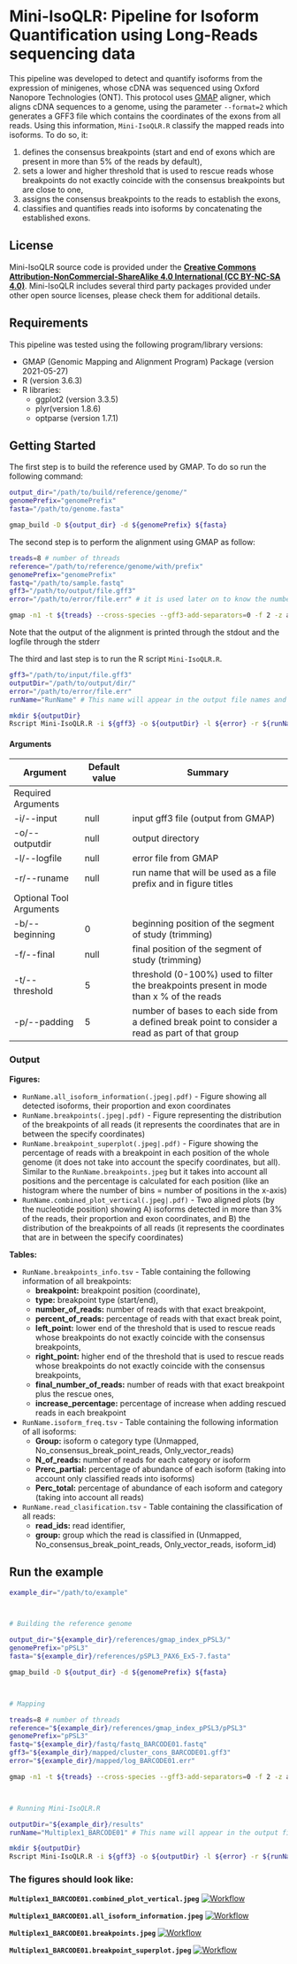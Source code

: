 # Mini-IsoQLR: Pipeline for Isoform Quantification using Long-Reads sequencing data
This pipeline was developed to detect and quantify isoforms from the expression of minigenes, whose cDNA was sequenced using Oxford Nanopore Technologies (ONT).
This protocol uses [GMAP](https://academic.oup.com/bioinformatics/article/21/9/1859/409207) aligner, which aligns cDNA sequences to a genome, using the parameter `--format=2` which generates a GFF3 file which contains the coordinates of the exons from all reads. Using this information, `Mini-IsoQLR.R` classify the mapped reads into isoforms. To do so, it:
1.  defines the consensus breakpoints (start and end of exons which are present in more than 5% of the reads by default), 
2.  sets a lower and higher threshold that is used to rescue reads whose breakpoints do not exactly coincide with the consensus breakpoints but are close to one,
3.  assigns the consensus breakpoints to the reads to establish the exons,
4.  classifies and quantifies reads into isoforms by concatenating the established exons.

## License
Mini-IsoQLR source code is provided under the [**Creative Commons Attribution-NonCommercial-ShareAlike 4.0 International (CC BY-NC-SA 4.0)**](https://creativecommons.org/licenses/by-nc-sa/4.0/). Mini-IsoQLR includes several third party packages provided under other open source licenses, please check them for additional details.

## Requirements
This pipeline was tested using the following program/library versions:
- GMAP (Genomic Mapping and Alignment Program) Package (version 2021-05-27)
- R (version 3.6.3)
- R libraries:
  - ggplot2 (version 3.3.5)
  - plyr(version 1.8.6)
  - optparse (version 1.7.1)


## Getting Started
The first step is to build the reference used by GMAP. To do so run the following command:
```sh
output_dir="/path/to/build/reference/genome/"
genomePrefix="genomePrefix"
fasta="/path/to/genome.fasta"

gmap_build -D ${output_dir} -d ${genomePrefix} ${fasta}
```

The second step is to perform the alignment using GMAP as follow:
```sh
treads=8 # number of threads
reference="/path/to/reference/genome/with/prefix"
genomePrefix="genomePrefix"
fastq="/path/to/sample.fastq"
gff3="/path/to/output/file.gff3"
error="/path/to/error/file.err" # it is used later on to know the number and ID of unmapped reads

gmap -n1 -t ${treads} --cross-species --gff3-add-separators=0 -f 2 -z auto -D ${reference} -d ${genomePrefix} ${fastq} > ${gff3} 2> ${error}
```
Note that the output of the alignment is printed through the stdout and the logfile through the stderr

The third and last step is to run the R script `Mini-IsoQLR.R`.
```sh
gff3="/path/to/input/file.gff3"
outputDir="/path/to/output/dir/"
error="/path/to/error/file.err"
runName="RunName" # This name will appear in the output file names and figures

mkdir ${outputDir}
Rscript Mini-IsoQLR.R -i ${gff3} -o ${outputDir} -l ${error} -r ${runName}
```
#### Arguments
| Argument | Default value | Summary |
| ------ | ------ | ------ |
| Required Arguments |
| -i/--input | null | input gff3 file (output from GMAP) |
| -o/--outputdir | null | output directory |
| -l/--logfile | null | error file from GMAP |
| -r/--runame | null | run name that will be used as a file prefix and in figure titles |
| Optional Tool Arguments |
| -b/--beginning | 0 | beginning position of the segment of study (trimming) |
| -f/--final | null | final position of the segment of study (trimming) |
| -t/--threshold | 5 | threshold (0-100%) used to filter the breakpoints present in mode than x % of the reads |
| -p/--padding | 5 | number of bases to each side from a defined break point to consider a read as part of that group |

### Output
**Figures:**
- `RunName.all_isoform_information(.jpeg|.pdf)` - Figure showing all detected isoforms, their proportion and exon coordinates
- `RunName.breakpoints(.jpeg|.pdf)` - Figure representing the distribution of the breakpoints of all reads (it represents the coordinates that are in between the specify coordinates)
- `RunName.breakpoint_superplot(.jpeg|.pdf)` - Figure showing the percentage of reads with a breakpoint in each position of the whole genome (it does not take into account the specify coordinates, but all). Similar to the `RunName.breakpoints.jpeg` but it takes into account all positions and the percentage is calculated for each position (like an histogram where the number of bins = number of positions in the x-axis)
- `RunName.combined_plot_vertical(.jpeg|.pdf)` - Two aligned plots (by the nucleotide position) showing A) isoforms detected in more than 3% of the reads, their proportion and exon coordinates, and B) the distribution of the breakpoints of all reads (it represents the coordinates that are in between the specify coordinates)

**Tables:**
- `RunName.breakpoints_info.tsv` - Table containing the following information of all breakpoints: 
  - **breakpoint:** breakpoint position (coordinate), 
  - **type:** breakpoint type (start/end), 
  - **number_of_reads:** number of reads with that exact breakpoint, 
  - **percent_of_reads:** percentage of reads with that exact break point,
  - **left_point:** lower end of the threshold that is used to rescue reads whose breakpoints do not exactly coincide with the consensus breakpoints,
  - **right_point:** higher end of the threshold that is used to rescue reads whose breakpoints do not exactly coincide with the consensus breakpoints,
  - **final_number_of_reads:** number of reads with that exact breakpoint plus the rescue ones,
  - **increase_percentage:** percentage of increase when adding rescued reads in each breakpoint
- `RunName.isoform_freq.tsv` - Table containing the following information of all isoforms:
  - **Group:** isoform o category type (Unmapped, No_consensus_break_point_reads, Only_vector_reads)
  - **N_of_reads:** number of reads for each category or isoform 
  - **Prerc_partial:** percentage of abundance of each isoform (taking into account only classified reads into isoforms)
  - **Perc_total:** percentage of abundance of each isoform and category (taking into account all reads)
- `RunName.read_clasification.tsv` - Table containing the classification of all reads:
  - **read_ids:** read identifier,
  - **group:** group which the read is classified in (Unmapped, No_consensus_break_point_reads, Only_vector_reads, isoform_id)




## Run the example



```sh
example_dir="/path/to/example"



# Building the reference genome

output_dir="${example_dir}/references/gmap_index_pPSL3/"
genomePrefix="pPSL3"
fasta="${example_dir}/references/pSPL3_PAX6_Ex5-7.fasta"

gmap_build -D ${output_dir} -d ${genomePrefix} ${fasta}



# Mapping

treads=8 # number of threads
reference="${example_dir}/references/gmap_index_pPSL3/pPSL3"
genomePrefix="pPSL3"
fastq="${example_dir}/fastq/fastq_BARCODE01.fastq"
gff3="${example_dir}/mapped/cluster_cons_BARCODE01.gff3"
error="${example_dir}/mapped/log_BARCODE01.err" 

gmap -n1 -t ${treads} --cross-species --gff3-add-separators=0 -f 2 -z auto -D ${reference} -d ${genomePrefix} ${fastq} > ${gff3} 2> ${error}



# Running Mini-IsoQLR.R

outputDir="${example_dir}/results"
runName="Multiplex1_BARCODE01" # This name will appear in the output file names and figures

mkdir ${outputDir}
Rscript Mini-IsoQLR.R -i ${gff3} -o ${outputDir} -l ${error} -r ${runName}
```



### The figures should look like:

**`Multiplex1_BARCODE01.combined_plot_vertical.jpeg`**
[![Workflow](https://github.com/TBLabFJD/Mini-IsoQLR/example/results/Multiplex1_BARCODE01.combined_plot_vertical.jpeg)](https://github.com/TBLabFJD/Mini-IsoQLR/example/results/)


**`Multiplex1_BARCODE01.all_isoform_information.jpeg`**
[![Workflow](https://github.com/TBLabFJD/Mini-IsoQLR/example/results/Multiplex1_BARCODE01.all_isoform_information.jpeg)](https://github.com/TBLabFJD/Mini-IsoQLR/example/results/)


**`Multiplex1_BARCODE01.breakpoints.jpeg`** 
[![Workflow](https://github.com/TBLabFJD/Mini-IsoQLR/example/results/Multiplex1_BARCODE01.breakpoints.jpeg)](https://github.com/TBLabFJD/Mini-IsoQLR/example/results/)


**`Multiplex1_BARCODE01.breakpoint_superplot.jpeg`**
[![Workflow](https://github.com/TBLabFJD/Mini-IsoQLR/example/results/Multiplex1_BARCODE01.breakpoint_superplot.jpeg)](https://github.com/TBLabFJD/Mini-IsoQLR/example/results/)




